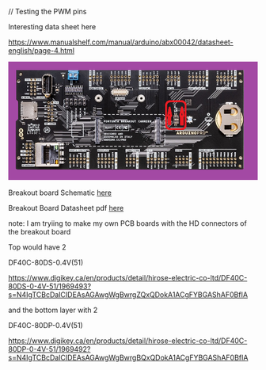  // Testing the PWM pins
 
 Interesting data sheet here
 
 https://www.manualshelf.com/manual/arduino/abx00042/datasheet-english/page-4.html
 
 

![portenta-breakout-board.png](portenta-breakout-board-boot.png)


Breakout board Schematic [here](https://content.arduino.cc/assets/Schematics-ASX00031.pdf)

Breakout Board Datasheet pdf [here](https://content.arduino.cc/assets/Datasheet-Portenta-Breakout-Board.pdf)



note: I am tryiing to make my own PCB boards with the HD connectors of the breakout board

Top would have 2 

DF40C-80DS-0.4V(51)

https://www.digikey.ca/en/products/detail/hirose-electric-co-ltd/DF40C-80DS-0-4V-51/1969493?s=N4IgTCBcDaICIDEAsAGAwgWgBwrgZQxQDokA1ACgFYBGAShAF0BfIA


and the bottom layer with 2 

DF40C-80DP-0.4V(51)


https://www.digikey.ca/en/products/detail/hirose-electric-co-ltd/DF40C-80DP-0-4V-51/1969492?s=N4IgTCBcDaICIDEAsAGAwgWgBwrgBQxQDokA1ACgFYBGAShAF0BfIA
